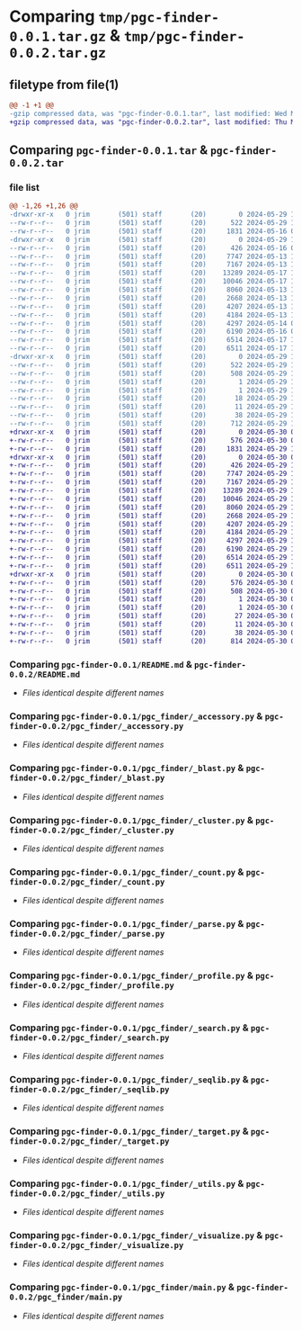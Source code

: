 # Comparing `tmp/pgc-finder-0.0.1.tar.gz` & `tmp/pgc-finder-0.0.2.tar.gz`

## filetype from file(1)

```diff
@@ -1 +1 @@
-gzip compressed data, was "pgc-finder-0.0.1.tar", last modified: Wed May 29 13:11:10 2024, max compression
+gzip compressed data, was "pgc-finder-0.0.2.tar", last modified: Thu May 30 03:46:02 2024, max compression
```

## Comparing `pgc-finder-0.0.1.tar` & `pgc-finder-0.0.2.tar`

### file list

```diff
@@ -1,26 +1,26 @@
-drwxr-xr-x   0 jrim       (501) staff       (20)        0 2024-05-29 13:11:10.612444 pgc-finder-0.0.1/
--rw-r--r--   0 jrim       (501) staff       (20)      522 2024-05-29 13:11:10.612192 pgc-finder-0.0.1/PKG-INFO
--rw-r--r--   0 jrim       (501) staff       (20)     1831 2024-05-16 06:52:37.000000 pgc-finder-0.0.1/README.md
-drwxr-xr-x   0 jrim       (501) staff       (20)        0 2024-05-29 13:11:10.610803 pgc-finder-0.0.1/pgc_finder/
--rw-r--r--   0 jrim       (501) staff       (20)      426 2024-05-16 05:38:25.000000 pgc-finder-0.0.1/pgc_finder/__init__.py
--rw-r--r--   0 jrim       (501) staff       (20)     7747 2024-05-13 18:17:38.000000 pgc-finder-0.0.1/pgc_finder/_accessory.py
--rw-r--r--   0 jrim       (501) staff       (20)     7167 2024-05-13 17:40:31.000000 pgc-finder-0.0.1/pgc_finder/_blast.py
--rw-r--r--   0 jrim       (501) staff       (20)    13289 2024-05-17 12:30:02.000000 pgc-finder-0.0.1/pgc_finder/_cluster.py
--rw-r--r--   0 jrim       (501) staff       (20)    10046 2024-05-17 12:34:16.000000 pgc-finder-0.0.1/pgc_finder/_count.py
--rw-r--r--   0 jrim       (501) staff       (20)     8060 2024-05-13 18:25:20.000000 pgc-finder-0.0.1/pgc_finder/_parse.py
--rw-r--r--   0 jrim       (501) staff       (20)     2668 2024-05-13 18:17:38.000000 pgc-finder-0.0.1/pgc_finder/_profile.py
--rw-r--r--   0 jrim       (501) staff       (20)     4207 2024-05-13 17:40:31.000000 pgc-finder-0.0.1/pgc_finder/_search.py
--rw-r--r--   0 jrim       (501) staff       (20)     4184 2024-05-13 18:17:38.000000 pgc-finder-0.0.1/pgc_finder/_seqlib.py
--rw-r--r--   0 jrim       (501) staff       (20)     4297 2024-05-14 08:31:40.000000 pgc-finder-0.0.1/pgc_finder/_target.py
--rw-r--r--   0 jrim       (501) staff       (20)     6190 2024-05-16 05:50:49.000000 pgc-finder-0.0.1/pgc_finder/_utils.py
--rw-r--r--   0 jrim       (501) staff       (20)     6514 2024-05-17 12:23:13.000000 pgc-finder-0.0.1/pgc_finder/_visualize.py
--rw-r--r--   0 jrim       (501) staff       (20)     6511 2024-05-17 12:38:33.000000 pgc-finder-0.0.1/pgc_finder/main.py
-drwxr-xr-x   0 jrim       (501) staff       (20)        0 2024-05-29 13:11:10.611925 pgc-finder-0.0.1/pgc_finder.egg-info/
--rw-r--r--   0 jrim       (501) staff       (20)      522 2024-05-29 13:11:10.000000 pgc-finder-0.0.1/pgc_finder.egg-info/PKG-INFO
--rw-r--r--   0 jrim       (501) staff       (20)      508 2024-05-29 13:11:10.000000 pgc-finder-0.0.1/pgc_finder.egg-info/SOURCES.txt
--rw-r--r--   0 jrim       (501) staff       (20)        1 2024-05-29 13:11:10.000000 pgc-finder-0.0.1/pgc_finder.egg-info/dependency_links.txt
--rw-r--r--   0 jrim       (501) staff       (20)        1 2024-05-29 13:11:10.000000 pgc-finder-0.0.1/pgc_finder.egg-info/not-zip-safe
--rw-r--r--   0 jrim       (501) staff       (20)       18 2024-05-29 13:11:10.000000 pgc-finder-0.0.1/pgc_finder.egg-info/requires.txt
--rw-r--r--   0 jrim       (501) staff       (20)       11 2024-05-29 13:11:10.000000 pgc-finder-0.0.1/pgc_finder.egg-info/top_level.txt
--rw-r--r--   0 jrim       (501) staff       (20)       38 2024-05-29 13:11:10.612493 pgc-finder-0.0.1/setup.cfg
--rw-r--r--   0 jrim       (501) staff       (20)      712 2024-05-29 13:10:50.000000 pgc-finder-0.0.1/setup.py
+drwxr-xr-x   0 jrim       (501) staff       (20)        0 2024-05-30 03:46:02.727128 pgc-finder-0.0.2/
+-rw-r--r--   0 jrim       (501) staff       (20)      576 2024-05-30 03:46:02.726879 pgc-finder-0.0.2/PKG-INFO
+-rw-r--r--   0 jrim       (501) staff       (20)     1831 2024-05-29 17:13:50.000000 pgc-finder-0.0.2/README.md
+drwxr-xr-x   0 jrim       (501) staff       (20)        0 2024-05-30 03:46:02.725710 pgc-finder-0.0.2/pgc_finder/
+-rw-r--r--   0 jrim       (501) staff       (20)      426 2024-05-29 17:13:40.000000 pgc-finder-0.0.2/pgc_finder/__init__.py
+-rw-r--r--   0 jrim       (501) staff       (20)     7747 2024-05-29 17:13:40.000000 pgc-finder-0.0.2/pgc_finder/_accessory.py
+-rw-r--r--   0 jrim       (501) staff       (20)     7167 2024-05-29 17:13:40.000000 pgc-finder-0.0.2/pgc_finder/_blast.py
+-rw-r--r--   0 jrim       (501) staff       (20)    13289 2024-05-29 17:13:40.000000 pgc-finder-0.0.2/pgc_finder/_cluster.py
+-rw-r--r--   0 jrim       (501) staff       (20)    10046 2024-05-29 17:13:40.000000 pgc-finder-0.0.2/pgc_finder/_count.py
+-rw-r--r--   0 jrim       (501) staff       (20)     8060 2024-05-29 17:13:40.000000 pgc-finder-0.0.2/pgc_finder/_parse.py
+-rw-r--r--   0 jrim       (501) staff       (20)     2668 2024-05-29 17:13:40.000000 pgc-finder-0.0.2/pgc_finder/_profile.py
+-rw-r--r--   0 jrim       (501) staff       (20)     4207 2024-05-29 17:13:40.000000 pgc-finder-0.0.2/pgc_finder/_search.py
+-rw-r--r--   0 jrim       (501) staff       (20)     4184 2024-05-29 17:13:40.000000 pgc-finder-0.0.2/pgc_finder/_seqlib.py
+-rw-r--r--   0 jrim       (501) staff       (20)     4297 2024-05-29 17:13:40.000000 pgc-finder-0.0.2/pgc_finder/_target.py
+-rw-r--r--   0 jrim       (501) staff       (20)     6190 2024-05-29 17:13:40.000000 pgc-finder-0.0.2/pgc_finder/_utils.py
+-rw-r--r--   0 jrim       (501) staff       (20)     6514 2024-05-29 17:13:40.000000 pgc-finder-0.0.2/pgc_finder/_visualize.py
+-rw-r--r--   0 jrim       (501) staff       (20)     6511 2024-05-29 17:13:40.000000 pgc-finder-0.0.2/pgc_finder/main.py
+drwxr-xr-x   0 jrim       (501) staff       (20)        0 2024-05-30 03:46:02.726672 pgc-finder-0.0.2/pgc_finder.egg-info/
+-rw-r--r--   0 jrim       (501) staff       (20)      576 2024-05-30 03:46:02.000000 pgc-finder-0.0.2/pgc_finder.egg-info/PKG-INFO
+-rw-r--r--   0 jrim       (501) staff       (20)      508 2024-05-30 03:46:02.000000 pgc-finder-0.0.2/pgc_finder.egg-info/SOURCES.txt
+-rw-r--r--   0 jrim       (501) staff       (20)        1 2024-05-30 03:46:02.000000 pgc-finder-0.0.2/pgc_finder.egg-info/dependency_links.txt
+-rw-r--r--   0 jrim       (501) staff       (20)        1 2024-05-30 03:46:02.000000 pgc-finder-0.0.2/pgc_finder.egg-info/not-zip-safe
+-rw-r--r--   0 jrim       (501) staff       (20)       27 2024-05-30 03:46:02.000000 pgc-finder-0.0.2/pgc_finder.egg-info/requires.txt
+-rw-r--r--   0 jrim       (501) staff       (20)       11 2024-05-30 03:46:02.000000 pgc-finder-0.0.2/pgc_finder.egg-info/top_level.txt
+-rw-r--r--   0 jrim       (501) staff       (20)       38 2024-05-30 03:46:02.727195 pgc-finder-0.0.2/setup.cfg
+-rw-r--r--   0 jrim       (501) staff       (20)      814 2024-05-30 03:45:55.000000 pgc-finder-0.0.2/setup.py
```

### Comparing `pgc-finder-0.0.1/README.md` & `pgc-finder-0.0.2/README.md`

 * *Files identical despite different names*

### Comparing `pgc-finder-0.0.1/pgc_finder/_accessory.py` & `pgc-finder-0.0.2/pgc_finder/_accessory.py`

 * *Files identical despite different names*

### Comparing `pgc-finder-0.0.1/pgc_finder/_blast.py` & `pgc-finder-0.0.2/pgc_finder/_blast.py`

 * *Files identical despite different names*

### Comparing `pgc-finder-0.0.1/pgc_finder/_cluster.py` & `pgc-finder-0.0.2/pgc_finder/_cluster.py`

 * *Files identical despite different names*

### Comparing `pgc-finder-0.0.1/pgc_finder/_count.py` & `pgc-finder-0.0.2/pgc_finder/_count.py`

 * *Files identical despite different names*

### Comparing `pgc-finder-0.0.1/pgc_finder/_parse.py` & `pgc-finder-0.0.2/pgc_finder/_parse.py`

 * *Files identical despite different names*

### Comparing `pgc-finder-0.0.1/pgc_finder/_profile.py` & `pgc-finder-0.0.2/pgc_finder/_profile.py`

 * *Files identical despite different names*

### Comparing `pgc-finder-0.0.1/pgc_finder/_search.py` & `pgc-finder-0.0.2/pgc_finder/_search.py`

 * *Files identical despite different names*

### Comparing `pgc-finder-0.0.1/pgc_finder/_seqlib.py` & `pgc-finder-0.0.2/pgc_finder/_seqlib.py`

 * *Files identical despite different names*

### Comparing `pgc-finder-0.0.1/pgc_finder/_target.py` & `pgc-finder-0.0.2/pgc_finder/_target.py`

 * *Files identical despite different names*

### Comparing `pgc-finder-0.0.1/pgc_finder/_utils.py` & `pgc-finder-0.0.2/pgc_finder/_utils.py`

 * *Files identical despite different names*

### Comparing `pgc-finder-0.0.1/pgc_finder/_visualize.py` & `pgc-finder-0.0.2/pgc_finder/_visualize.py`

 * *Files identical despite different names*

### Comparing `pgc-finder-0.0.1/pgc_finder/main.py` & `pgc-finder-0.0.2/pgc_finder/main.py`

 * *Files identical despite different names*

